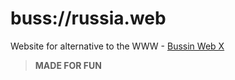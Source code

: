 # buss://russia.web
Website for alternative to the WWW - [Bussin Web X](https://github.com/face-hh/webx)
> **MADE FOR FUN**